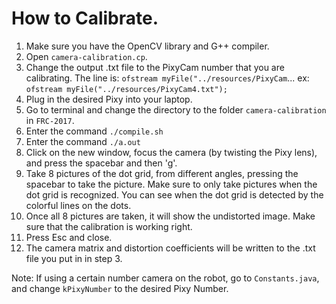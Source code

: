 # How to Calibrate.

1. Make sure you have the OpenCV library and G++ compiler.
2. Open `camera-calibration.cp`.
3. Change the output .txt file to the PixyCam number that you are calibrating. The line is: `ofstream myFile("../resources/PixyCam`...
  ex: `ofstream myFile("../resources/PixyCam4.txt");`
4. Plug in the desired Pixy into your laptop.
5. Go to terminal and change the directory to the folder `camera-calibration` in `FRC-2017`.
6. Enter the command `./compile.sh`
7. Enter the command `./a.out`
8. Click on the new window, focus the camera (by twisting the Pixy lens), and press the spacebar and then 'g'.
9. Take 8 pictures of the dot grid, from different angles, pressing the spacebar to take the picture. Make sure to only take pictures when the dot grid is recognized. You can see when the dot grid is detected by the colorful lines on the dots.
10. Once all 8 pictures are taken, it will show the undistorted image. Make sure that the calibration is working right.
11. Press Esc and close.
12. The camera matrix and distortion coefficients will be written to the .txt file you put in in step 3.

Note: If using a certain number camera on the robot, go to `Constants.java`, and change `kPixyNumber` to the desired Pixy Number.
